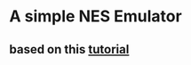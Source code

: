 # A simple NES Emulator
## based on this [tutorial](https://bugzmanov.github.io/nes_ebook/chapter_1.html)
